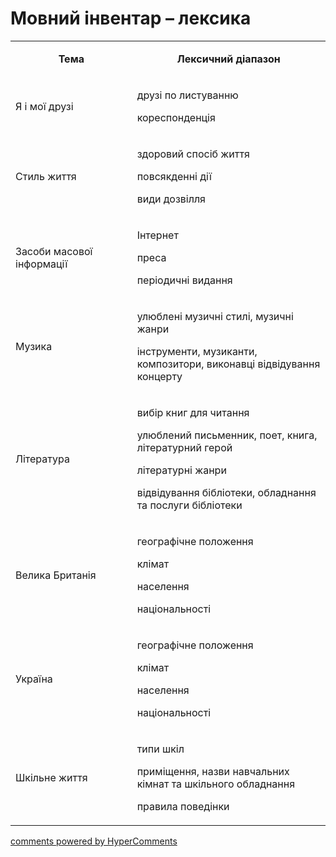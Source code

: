 <div id="hypercomments_widget" class="js-hypercomments-widget invisible"></div>

# Мовний інвентар – лексика

<table>
<tbody>
<tr>
<td style="text-align: center;" width="245">
<p><strong>Тема</strong></p>
</td>
<td style="text-align: center;" width="415">
<p><strong>Лексичний діапазон</strong></p>
</td>
</tr>
<tr>
<td width="245">
<p>Я і мої друзі</p>
</td>
<td width="415">
<p>друзі по листуванню</p>
<p>кореспонденція</p>
</td>
</tr>
<tr>
<td width="245">
<p>Стиль життя</p>
</td>
<td width="415">
<p>здоровий спосіб життя</p>
<p>повсякденні дії</p>
<p>види дозвілля</p>
</td>
</tr>
<tr>
<td width="245">
<p>Засоби масової інформації</p>
</td>
<td width="415">
<p>Інтернет</p>
<p>преса</p>
<p>періодичні видання</p>
</td>
</tr>
<tr>
<td width="245">
<p>Музика</p>
</td>
<td width="415">
<p>улюблені музичні стилі, музичні жанри</p>
<p>інструменти, музиканти, композитори, виконавці відвідування концерту</p>
</td>
</tr>
<tr>
<td width="245">
<p>Література</p>
</td>
<td width="415">
<p>вибір книг для читання</p>
<p>улюблений письменник, поет, книга, літературний герой</p>
<p>літературні жанри</p>
<p>відвідування бібліотеки, обладнання та послуги бібліотеки</p>
</td>
</tr>
<tr>
<td width="245">
<p>Велика Британія</p>
</td>
<td width="415">
<p>географічне положення</p>
<p>клімат</p>
<p>населення</p>
<p>національності</p>
</td>
</tr>
<tr>
<td width="245">
<p>Україна</p>
</td>
<td width="415">
<p>географічне положення</p>
<p>клімат</p>
<p>населення</p>
<p>національності</p>
</td>
</tr>
<tr>
<td width="245">
<p>Шкільне життя</p>
</td>
<td width="415">
<p>типи шкіл</p>
<p>приміщення, назви навчальних кімнат та шкільного обладнання</p>
<p>правила поведінки</p>
</td>
</tr>
</tbody>
</table>

<div class="js-hypercomments-container">
    <a href="http://hypercomments.com" class="hc-link" title="comments widget">comments powered by HyperComments</a>
</div>